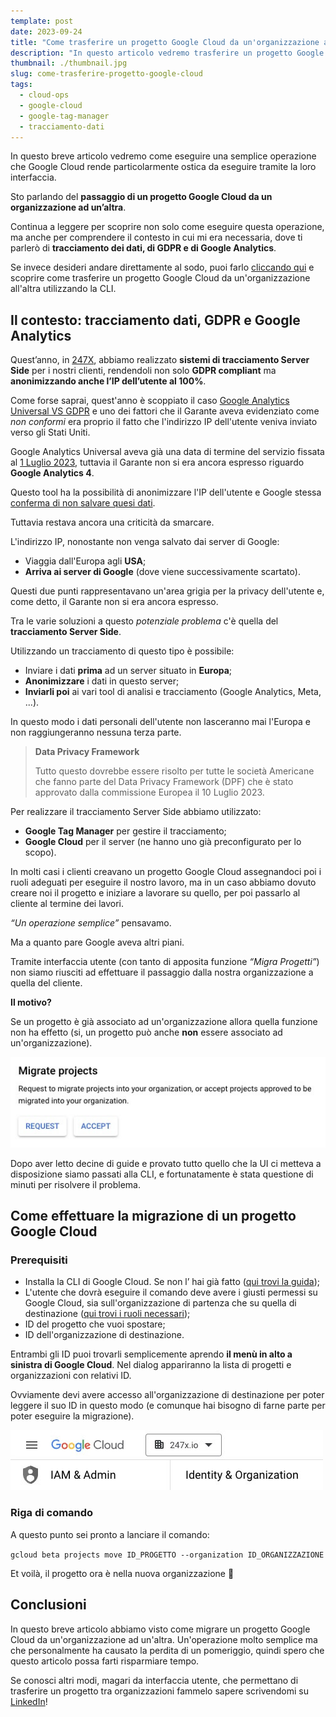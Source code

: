 ```yaml
---
template: post
date: 2023-09-24
title: "Come trasferire un progetto Google Cloud da un'organizzazione ad un'altra con una sola riga di comando"
description: "In questo articolo vedremo trasferire un progetto Google Cloud da un'organizzazione ad un'altra utilizzando la CLI di Google Cloud."
thumbnail: ./thumbnail.jpg
slug: come-trasferire-progetto-google-cloud
tags:
  - cloud-ops
  - google-cloud
  - google-tag-manager
  - tracciamento-dati
---
```


In questo breve articolo vedremo come eseguire una semplice operazione che Google Cloud rende particolarmente ostica da eseguire tramite la loro interfaccia.

Sto parlando del **passaggio di un progetto Google Cloud da un organizzazione ad un’altra**.

Continua a leggere per scoprire non solo come eseguire questa operazione,
ma anche per comprendere il contesto in cui mi era necessaria,
dove ti parlerò di **tracciamento dei dati, di GDPR e di Google Analytics**.

Se invece desideri andare direttamente al sodo, puoi farlo
[cliccando qui](#come-effettuare-la-migrazione-di-un-progetto-google-cloud) e scoprire come trasferire un progetto Google Cloud da un'organizzazione all'altra utilizzando la CLI.

## Il contesto: tracciamento dati, GDPR e Google Analytics

Quest’anno, in [247X](https://247x.io), abbiamo realizzato **sistemi di tracciamento Server Side** per i nostri clienti, rendendoli non solo **GDPR compliant** ma **anonimizzando anche l’IP dell’utente al 100%**.

Come forse saprai, quest'anno è scoppiato il caso [Google Analytics Universal VS GDPR](https://www.garanteprivacy.it/home/docweb/-/docweb-display/docweb/9782874)
e uno dei fattori che il Garante aveva evidenziato come _non conformi_ era proprio il fatto che l'indirizzo IP dell'utente veniva inviato verso gli Stati Uniti.

Google Analytics Universal aveva già una data di termine del servizio fissata al [1 Luglio 2023](https://support.google.com/analytics/answer/11583528),
tuttavia il Garante non si era ancora espresso riguardo **Google Analytics 4**.

Questo tool ha la possibilità di anonimizzare l'IP dell'utente e Google stessa [conferma di non salvare quesi dati](https://support.google.com/analytics/answer/2763052).

Tuttavia restava ancora una criticità da smarcare.

L'indirizzo IP, nonostante non venga salvato dai server di Google:

- Viaggia dall'Europa agli **USA**;
- **Arriva ai server di Google** (dove viene successivamente scartato).

Questi due punti rappresentavano un'area grigia per la privacy dell'utente e, come detto, il Garante non si era ancora espresso.

Tra le varie soluzioni a questo _potenziale problema_ c'è quella del **tracciamento Server Side**.

Utilizzando un tracciamento di questo tipo è possibile:

- Inviare i dati **prima** ad un server situato in **Europa**;
- **Anonimizzare** i dati in questo server;
- **Inviarli poi** ai vari tool di analisi e tracciamento (Google Analytics, Meta, ...).

In questo modo i dati personali dell'utente non lasceranno mai l'Europa
e non raggiungeranno nessuna terza parte.

> **Data Privacy Framework**
>
> Tutto questo dovrebbe essere risolto per tutte le società Americane che fanno parte del Data Privacy Framework (DPF) che è stato approvato dalla commissione Europea il 10 Luglio 2023.

Per realizzare il tracciamento Server Side abbiamo utilizzato:

- **Google Tag Manager** per gestire il tracciamento;
- **Google Cloud** per il server (ne hanno uno già preconfigurato per lo scopo).

In molti casi i clienti creavano un progetto Google Cloud assegnandoci poi i ruoli adeguati per eseguire il nostro lavoro, ma in un caso abbiamo dovuto creare noi il progetto e iniziare a lavorare su quello, per poi passarlo al cliente al termine dei lavori.

_“Un operazione semplice”_ pensavamo.

Ma a quanto pare Google aveva altri piani.

Tramite interfaccia utente (con tanto di apposita funzione _“Migra Progetti”_) non siamo riusciti ad effettuare il passaggio dalla nostra organizzazione a quella del cliente.

**Il motivo?**

Se un progetto è già associato ad un'organizzazione allora quella funzione non ha effetto (si, un progetto può anche **non** essere associato ad un'organizzazione).

![Funzione di trasferimento progetto](./funzione-migrazione-progetti.jpg)

Dopo aver letto decine di guide e provato tutto quello che la UI ci metteva a disposizione siamo passati alla CLI, e fortunatamente è stata questione di minuti per risolvere il problema.

## Come effettuare la migrazione di un progetto Google Cloud

### Prerequisiti

- Installa la CLI di Google Cloud. Se non l’ hai già fatto ([qui trovi la guida](https://cloud.google.com/sdk/docs/install));
- L'utente che dovrà eseguire il comando deve avere i giusti permessi su Google Cloud, sia sull'organizzazione di partenza che su quella di destinazione ([qui trovi i ruoli necessari](https://cloud.google.com/resource-manager/docs/assign-iam-roles));
- ID del progetto che vuoi spostare;
- ID dell'organizzazione di destinazione.

Entrambi gli ID puoi trovarli semplicemente aprendo **il menù in alto a sinistra di Google Cloud**.
Nel dialog appariranno la lista di progetti e organizzazioni con relativi ID.

Ovviamente devi avere accesso all'organizzazione di destinazione per poter leggere il suo ID in questo modo (e comunque hai bisogno di farne parte per poter eseguire la migrazione).

![Come trovare gli ID di progetto e organizzazione](./dove-trovare-gli-id.jpg)

### Riga di comando

A questo punto sei pronto a lanciare il comando:

`gcloud beta projects move ID_PROGETTO --organization ID_ORGANIZZAZIONE`

Et voilà, il progetto ora è nella nuova organizzazione 🎉

## Conclusioni

In questo breve articolo abbiamo visto come migrare un progetto Google Cloud da un'organizzazione ad un'altra.
Un'operazione molto semplice ma che personalmente ha causato la perdita di un pomeriggio,
quindi spero che questo articolo possa farti risparmiare tempo.

Se conosci altri modi, magari da interfaccia utente, che permettano di trasferire un progetto tra organizzazioni fammelo sapere
scrivendomi su [LinkedIn](https://linkedin.com/in/marcocianetti)!
